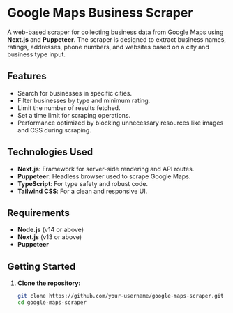 # Google Maps Business Scraper

A web-based scraper for collecting business data from Google Maps using **Next.js** and **Puppeteer**. The scraper is designed to extract business names, ratings, addresses, phone numbers, and websites based on a city and business type input.

## Features

- Search for businesses in specific cities.
- Filter businesses by type and minimum rating.
- Limit the number of results fetched.
- Set a time limit for scraping operations.
- Performance optimized by blocking unnecessary resources like images and CSS during scraping.

## Technologies Used

- **Next.js**: Framework for server-side rendering and API routes.
- **Puppeteer**: Headless browser used to scrape Google Maps.
- **TypeScript**: For type safety and robust code.
- **Tailwind CSS**: For a clean and responsive UI.

## Requirements

- **Node.js** (v14 or above)
- **Next.js** (v13 or above)
- **Puppeteer**

## Getting Started

1. **Clone the repository:**
   ```bash
   git clone https://github.com/your-username/google-maps-scraper.git
   cd google-maps-scraper
